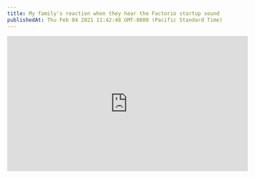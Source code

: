 ```yaml
---
title: My family's reaction when they hear the Factorio startup sound
publishedAt: Thu Feb 04 2021 11:42:48 GMT-0800 (Pacific Standard Time)
---
```


<iframe width="560" height="315" src="https://www.youtube.com/embed/TzSQ-8vvYQg?start=19&amp;end=28" frameborder="0" allow="accelerometer; autoplay; encrypted-media; gyroscope; picture-in-picture" allowfullscreen></iframe>
